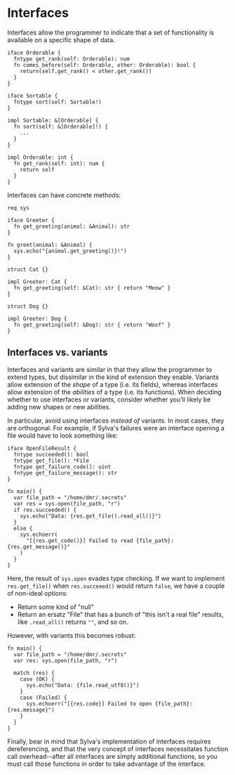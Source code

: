 # Interfaces

Interfaces allow the programmer to indicate that a set of functionality is
available on a specific shape of data.

```sylva
iface Orderable {
  fntype get_rank(self: Orderable): num
  fn comes_before(self: Orderable, other: Orderable): bool {
    return(self.get_rank() < other.get_rank())
  }
}

iface Sortable {
  fntype sort(self: Sortable!)
}

impl Sortable: &[Orderable] {
  fn sort(self: &[Orderable]!) {
    ...
  }
}

impl Orderable: int {
  fn get_rank(self: int): num {
    return self
  }
}
```

Interfaces can have concrete methods:

```sylva
req sys

iface Greeter {
  fn get_greeting(animal: &Animal): str
}

fn greet(animal: &Animal) {
  sys.echo("{animal.get_greeting()}!")
}

struct Cat {}

impl Greeter: Cat {
  fn get_greeting(self: &Cat): str { return "Meow" }
}

struct Dog {}

impl Greeter: Dog {
  fn get_greeting(self: &Dog): str { return "Woof" }
}
```

## Interfaces vs. variants

Interfaces and variants are similar in that they allow the programmer to extend
types, but dissimilar in the kind of extension they enable. Variants allow
extension of the _shape_ of a type (i.e. its fields), whereas interfaces allow
extension of the _abilities_ of a type (i.e. its functions). When deciding
whether to use interfaces or variants, consider whether you'll likely be adding
new shapes or new abilities.

In particular, avoid using interfaces _instead of_ variants. In most cases,
they are orthogonal. For example, if Sylva's failures were an interface opening
a file would have to look something like:

```sylva
iface OpenFileResult {
  fntype succeeded(): bool
  fntype get_file(): *File
  fntype get_failure_code(): uint
  fntype get_failure_message(): str
}

fn main() {
  var file_path = "/home/dmr/.secrets"
  var res = sys.open(file_path, "r")
  if res.succeeded() {
    sys.echo("Data: {res.get_file().read_all()}")
  }
  else {
    sys.echoerr(
      "[{res.get_code()}] Failed to read {file_path}: {res.get_message()}"
    )
  }
}
```

Here, the result of `sys.open` evades type checking. If we want to implement
`res.get_file()` when `res.succeeed()` would return `false`, we have a couple
of non-ideal options:
- Return some kind of "null"
- Return an ersatz "File" that has a bunch of "this isn't a real file" results,
  like `.read_all()` returns `""`, and so on.

However, with variants this becomes robust:

```sylva
fn main() {
  var file_path = "/home/dmr/.secrets"
  var res: sys.open(file_path, "r")

  match (res) {
    case (OK) {
      sys.echo("Data: {file.read_utf8()}")
    }
    case (Failed) {
      sys.echoerr("[{res.code}] Failed to open {file_path}: {res.message}")
    }
  }
}
```

<!-- [NOTE] A good example in favor of interfaces are streams -->

Finally, bear in mind that Sylva's implementation of interfaces requires
dereferencing, and that the very concept of interfaces necessitates function
call overhead--after all interfaces are simply additional functions, so you
must call those functions in order to take advantage of the interface.
